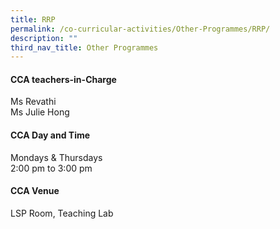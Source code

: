 ```yaml
---
title: RRP
permalink: /co-curricular-activities/Other-Programmes/RRP/
description: ""
third_nav_title: Other Programmes
---
```

#### **CCA teachers-in-Charge**
Ms Revathi <br>
Ms Julie Hong

#### **CCA Day and Time**
Mondays &amp; Thursdays<br>
2:00 pm to 3:00 pm 

#### **CCA Venue**
LSP Room, Teaching Lab